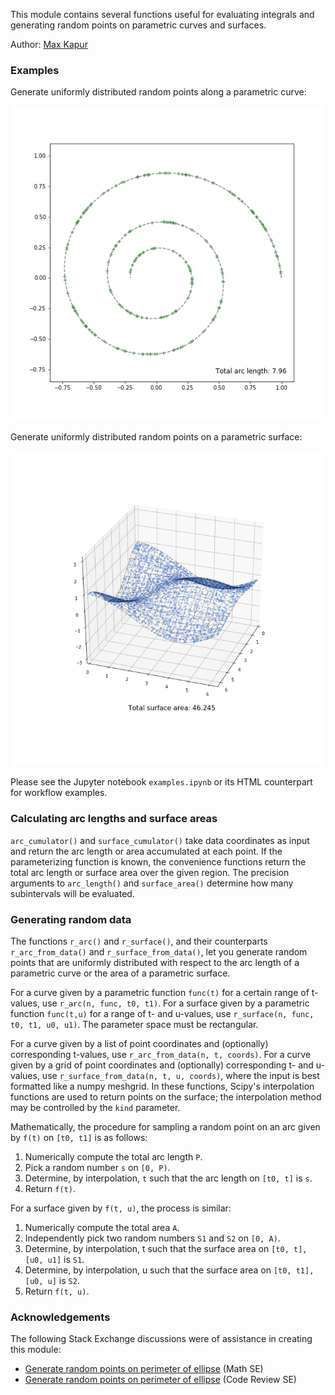 This module contains several functions useful for evaluating integrals and generating random points on parametric curves and surfaces.

Author: [Max Kapur](maxkapur.com)

### Examples

Generate uniformly distributed random points along a parametric curve:

![spiral](spiral.png)

Generate uniformly distributed random points on a parametric surface:

![wave](wave.png)

Please see the Jupyter notebook `examples.ipynb` or its HTML counterpart for workflow examples.

### Calculating arc lengths and surface areas

`arc_cumulator()` and `surface_cumulator()` take data coordinates as input and return the arc length or area accumulated at each point. If the parameterizing function is known, the convenience functions return the total arc length or surface area over the given region. The precision arguments to `arc_length()` and `surface_area()` determine how many subintervals will be evaluated.

### Generating random data

The functions `r_arc()` and `r_surface()`, and their counterparts `r_arc_from_data()` and `r_surface_from_data()`, let you generate random points that are uniformly distributed with respect to the arc length of a parametric curve or the area of a parametric surface.

For a curve given by a parametric function `func(t)` for a certain range of t-values, use `r_arc(n, func, t0, t1)`. For a surface given by a parametric function `func(t,u)` for a range of t- and u-values, use `r_surface(n, func, t0, t1, u0, u1)`.  The parameter space must be rectangular.

For a curve given by a list of point coordinates and (optionally) corresponding t-values, use `r_arc_from_data(n, t, coords)`. For a curve given by a grid of point coordinates and (optionally) corresponding t- and u-values, use `r_surface_from_data(n, t, u, coords)`, where the input is best formatted like a numpy meshgrid. In these functions, Scipy's interpolation functions are used to return points on the surface; the interpolation method may be controlled by the `kind` parameter.

Mathematically, the procedure for sampling a random point on an arc given by `f(t)` on `[t0, t1]` is as follows: 

 1. Numerically compute the total arc length `P`.
 2. Pick a random number `s` on `[0, P)`. 
 3. Determine, by interpolation, `t` such that the arc length on `[t0, t]` is `s`.
 4. Return `f(t)`.
 
For a surface given by `f(t, u)`, the process is similar: 

 1. Numerically compute the total area `A`. 
 2. Independently pick two random numbers `S1` and `S2` on `[0, A)`.
 3. Determine, by interpolation, t such that the surface area on `[t0, t], [u0, u1]` is `S1`.
 4. Determine, by interpolation, u such that the surface area on `[t0, t1], [u0, u]` is `S2`.
 5. Return `f(t, u)`.
 
### Acknowledgements
The following Stack Exchange discussions were of assistance in creating this module:

 - [Generate random points on perimeter of ellipse](https://math.stackexchange.com/questions/3710402/generate-random-points-on-perimeter-of-ellipse/3718774#3718774) (Math SE)
 - [Generate random points on perimeter of ellipse](https://codereview.stackexchange.com/questions/243590/generate-random-points-on-perimeter-of-ellipse/243697?noredirect=1#comment478326_243697) (Code Review SE)
